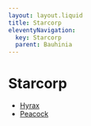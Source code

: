 ```yaml
---
layout: layout.liquid
title: Starcorp
eleventyNavigation:
  key: Starcorp
  parent: Bauhinia
---
```


# Starcorp

- [Hyrax](/characters/hyrax/)
- [Peacock](/characters/peacock/)
